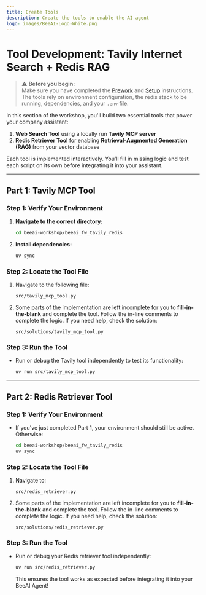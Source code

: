 ```yaml
---
title: Create Tools
description: Create the tools to enable the AI agent
logo: images/BeeAI-Logo-White.png
---
```



# Tool Development: Tavily Internet Search + Redis RAG

> ⚠️ **Before you begin:**  
> Make sure you have completed the [Prework](../pre-work/README.md) and [Setup](../setup/README.md) instructions.  
> The tools rely on environment configuration, the redis stack to be running, dependencies, and your `.env` file.

In this section of the workshop, you'll build two essential tools that power your company assistant:

1. **Web Search Tool** using a locally run **Tavily MCP server**
2. **Redis Retriever Tool** for enabling **Retrieval-Augmented Generation (RAG)** from your vector database

Each tool is implemented interactively. You’ll fill in missing logic and test each script on its own before integrating it into your assistant.

---

## Part 1: Tavily MCP Tool

### Step 1: Verify Your Environment

1. **Navigate to the correct directory:**

    ```bash
    cd beeai-workshop/beeai_fw_tavily_redis
    ```

2. **Install dependencies:**

    ```bash
    uv sync
    ```

### Step 2: Locate the Tool File

1. Navigate to the following file:

    ```text
    src/tavily_mcp_tool.py
    ```

2. Some parts of the implementation are left incomplete for you to **fill-in-the-blank** and complete the tool. Follow the in-line comments to complete the logic. If you need help, check the solution:

    ```text
    src/solutions/tavily_mcp_tool.py
    ```

### Step 3: Run the Tool

- Run or debug the Tavily tool independently to test its functionality:

    ```bash
    uv run src/tavily_mcp_tool.py
    ```

---

## Part 2: Redis Retriever Tool

### Step 1: Verify Your Environment

- If you've just completed Part 1, your environment should still be active. Otherwise:

    ```bash
    cd beeai-workshop/beeai_fw_tavily_redis
    uv sync
    ```

### Step 2: Locate the Tool File

1. Navigate to:

    ```text
    src/redis_retriever.py
    ```

2. Some parts of the implementation are left incomplete for you to **fill-in-the-blank** and complete the tool. Follow the in-line comments to complete the logic. If you need help, check the solution:

    ```text
    src/solutions/redis_retriever.py
    ```

### Step 3: Run the Tool

- Run or debug your Redis retriever tool independently:

    ```bash
    uv run src/redis_retriever.py
    ```

    This ensures the tool works as expected before integrating it into your BeeAI Agent!

